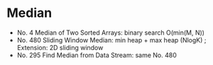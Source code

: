 # Median

* No. 4 Median of Two Sorted Arrays: binary search O\(min\(M, N\)\)
* No. 480 Sliding Window Median: min heap + max heap \(NlogK\) ; Extension: 2D sliding window
* No. 295 Find Median from Data Stream: same No. 480

